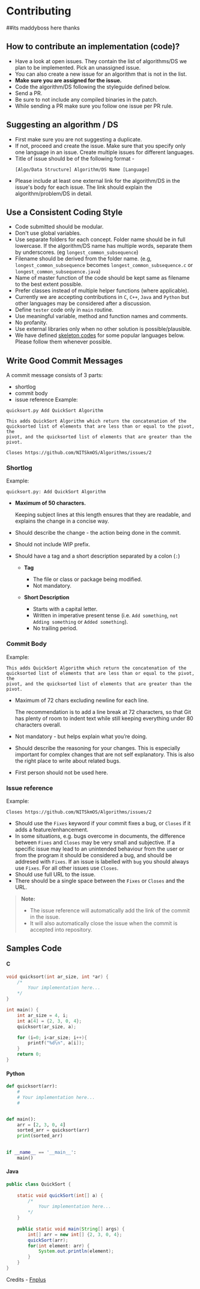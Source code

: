 # Contributing
##its maddyboss here  thanks
## How to contribute an implementation (code)?

- Have a look at open issues. They contain the list of algorithms/DS we plan
to be implemented. Pick an unassigned issue.
- You can also create a new issue for an algorithm that is not in the list.
- **Make sure you are assigned for the issue.**
- Code the algorithm/DS following the styleguide defined below.
- Send a PR.
- Be sure to not include any compiled binaries in the patch.
- While sending a PR make sure you follow one issue per PR rule.

## Suggesting an algorithm / DS

- First make sure you are not suggesting a duplicate.
- If not, proceed and create the issue. Make sure that you specify only one
language in an issue. Create multiple issues for different languages.
- Title of issue should be of the following format -
    ```
    [Algo/Data Structure] Algorithm/DS Name [Language]
    ```
- Please include at least one external link for the algorithm/DS in the
issue's body for each issue. The link should explain the algorithm/problem/DS
in detail.

## Use a Consistent Coding Style

- Code submitted should be modular.
- Don't use global variables.
- Use separate folders for each concept. Folder name should be in full
lowercase. If the algorithm/DS name has multiple words, separate them by
underscores. (eg `longest_common_subsequence`)
- Filename should be derived from the folder name. (e.g,
`longest_common_subsequence` becomes `longest_common_subsequence.c` or
`longest_common_subsequence.java`)
- Name of master function of the code should be kept same as filename to the
best extent possible.
- Prefer classes instead of multiple helper functions (where applicable).
- Currently we are accepting contributions in `C`, `C++`, `Java` and `Python`
but other languages may be considered after a discussion.
- Define `tester` code only in `main` routine.
- Use meaningful variable, method and function names and comments.
- No profanity.
- Use external libraries only when no other solution is possible/plausible.
- We have defined [skeleton codes](#samples-code) for some popular languages
below. Please follow them whenever possible.

## Write Good Commit Messages

A commit message consists of 3 parts:
- shortlog
- commit body
- issue reference
Example:
```
quicksort.py Add QuickSort Algorithm

This adds QuickSort Algorithm which return the concatenation of the
quicksorted list of elements that are less than or equal to the pivot, the
pivot, and the quicksorted list of elements that are greater than the pivot.

Closes https://github.com/NITSkmOS/Algorithms/issues/2
```

### Shortlog

Example:
```
quicksort.py: Add QuickSort Algorithm
```
- **Maximum of 50 characters.**

  Keeping subject lines at this length ensures that they are readable, and
  explains the change in a concise way.
- Should describe the change - the action being done in the commit.
- Should not include WIP prefix.
- Should have a tag and a short description separated by a colon (`:`)
  - **Tag**
    - The file or class or package being modified.
    - Not mandatory.

  - **Short Description**
    - Starts with a capital letter.
    - Written in imperative present tense (i.e. `Add something`, `not Adding
    something` or `Added something`).
    - No trailing period.

### Commit Body

Example:
```
This adds QuickSort Algorithm which return the concatenation of the
quicksorted list of elements that are less than or equal to the pivot, the
pivot, and the quicksorted list of elements that are greater than the pivot.
```
- Maximum of 72 chars excluding newline for each line.

  The recommendation is to add a line break at 72 characters, so that Git has
  plenty of room to indent text while still keeping everything under 80
  characters overall.
- Not mandatory - but helps explain what you’re doing.

- Should describe the reasoning for your changes. This is especially important
for complex changes that are not self explanatory. This is also the right place
to write about related bugs.
- First person should not be used here.

### Issue reference

Example:
```
Closes https://github.com/NITSkmOS/Algorithms/issues/2
```
- Should use the `Fixes` keyword if your commit fixes a bug, or `Closes` if it
adds a feature/enhancement.
- In some situations, e.g. bugs overcome in documents, the difference between
`Fixes` and `Closes` may be very small and subjective. If a specific issue may
lead to an unintended behaviour from the user or from the program it should be
considered a bug, and should be addresed with `Fixes`. If an issue is labelled
with `bug` you should always use `Fixes`. For all other issues use `Closes`.
- Should use full URL to the issue.
- There should be a single space between the `Fixes` or `Closes` and the URL.

> **Note:**
> - The issue reference will automatically add the link of the commit in the
issue.
> - It will also automatically close the issue when the commit is accepted into
repository.

## Samples Code

#### C

```c
void quicksort(int ar_size, int *ar) {
    /*
        Your implementation here...
    */
}

int main() {
	int ar_size = 4, i;
	int a[4] = {2, 3, 0, 4};
	quicksort(ar_size, a);

	for (i=0; i<ar_size; i++){
		printf("%d\n", a[i]);
	}
	return 0;
}
```

#### Python

```python
def quicksort(arr):
    #
    # Your implementation here...
    #


def main():
    arr = [2, 3, 0, 4]
    sorted_arr = quicksort(arr)
    print(sorted_arr)

    
if __name__ == '__main__':
    main()
```

#### Java

```java
public class QuickSort {
    
    static void quickSort(int[] a) {
        /*
            Your implementation here...
        */
    }
    
    public static void main(String[] args) {
        int[] arr = new int[] {2, 3, 0, 4};
        quickSort(arr);
        for(int element: arr) {
            System.out.println(element);
        }
    }
}
```

Credits - [Fnplus](https://github.com/fnplus/)
